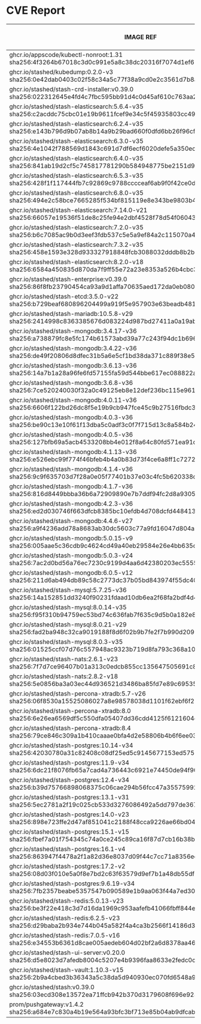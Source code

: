 # CVE Report
|                                                         IMAGE REF                                                         |      OS       | CRITICAL<BR>(OS, OTHER) | HIGH<BR>(OS, OTHER) | MEDIUM<BR>(OS, OTHER) | LOW<BR>(OS, OTHER) | UNKNOWN<BR>(OS, OTHER) |
|---------------------------------------------------------------------------------------------------------------------------|---------------|-------------------------|---------------------|-----------------------|--------------------|------------------------|
| ghcr.io/appscode/kubectl-nonroot:1.31<br>sha256:4f3264b67018c3d0c991e5a8c38dc20316f7074d1ef67cbbb94f7d49bcec0c2d          |               | 0, 0                    | 0, 0                | 0, 3                  | 0, 0               | 0, 0                   |
| ghcr.io/stashed/kubedump:0.2.0-v3<br>sha256:0e42dab0403c02f58c34a5c77f38a9cd0e2c3561d7b8ab1374b122a2dada787e              |               | 0, 1                    | 0, 2                | 0, 9                  | 0, 0               | 0, 0                   |
| ghcr.io/stashed/stash-crd-installer:v0.39.0<br>sha256:022312645e4fd4c7fbc595bb91d4c0d45af610c763aa229c3489db5ad367e50d    | debian 12.9   | 0, 0                    | 0, 0                | 0, 3                  | 0, 0               | 0, 0                   |
| ghcr.io/stashed/stash-elasticsearch:5.6.4-v35<br>sha256:c2acddc75cbc01e19b9611fcef9e34c5f45935803cc49491608ee60807129b1b  | alpine 3.17.3 | 0, 1                    | **2**, 9            | 38, 19                | 4, 1               | 2, 0                   |
| ghcr.io/stashed/stash-elasticsearch:6.2.4-v35<br>sha256:e143b796d9b07ab8b14a9b29bad660f0dfd6bb26f96cfd1983bfbad375b87068  | alpine 3.17.3 | 0, 1                    | **2**, 9            | 38, 19                | 4, 1               | 2, 0                   |
| ghcr.io/stashed/stash-elasticsearch:6.3.0-v35<br>sha256:4e1042f788569d1843c691d7df6ecf6020defe5a350ec2cb4154f1ac74ac8227  | alpine 3.17.3 | 0, 1                    | **2**, 9            | 38, 19                | 4, 1               | 2, 0                   |
| ghcr.io/stashed/stash-elasticsearch:6.4.0-v35<br>sha256:841ab19d2cf5c745817781290b584948775be2151d99aa7fcfcb0c00ac445154  | alpine 3.17.3 | 0, 1                    | **2**, 9            | 38, 19                | 4, 1               | 2, 0                   |
| ghcr.io/stashed/stash-elasticsearch:6.5.3-v35<br>sha256:428f1f117444fb7c92869c9788cccceaf6ab9f0f42ce0d23f1d8e89646a55e68  | alpine 3.17.3 | 0, 1                    | **2**, 9            | 38, 19                | 4, 1               | 2, 0                   |
| ghcr.io/stashed/stash-elasticsearch:6.8.0-v35<br>sha256:494e2c58bce7665285f534bf815119e8e343be9803b40a4050d8919ff01fb71d  | alpine 3.17.3 | 0, 1                    | **2**, 9            | 38, 19                | 4, 1               | 2, 0                   |
| ghcr.io/stashed/stash-elasticsearch:7.14.0-v21<br>sha256:66057e19536f51de8c25fe94e2dbf4528f78d54f060433c2180ba380fc7e8c5f | alpine 3.18.3 | 0, 1                    | **3**, 6            | 34, 17                | 6, 1               | 2, 0                   |
| ghcr.io/stashed/stash-elasticsearch:7.2.0-v35<br>sha256:b6c7085ac9b0d3eef3fdb537c5e5a9ef84a2c115070a40d520309ff3f55696a9  | alpine 3.17.3 | 0, 1                    | **2**, 9            | 38, 19                | 4, 1               | 2, 0                   |
| ghcr.io/stashed/stash-elasticsearch:7.3.2-v35<br>sha256:458e1593e328d933327918848fcb3088032dddb8b2b575b1cc9f7076f02e8fa5  | alpine 3.17.3 | 0, 1                    | **2**, 9            | 38, 19                | 4, 1               | 2, 0                   |
| ghcr.io/stashed/stash-elasticsearch:8.2.0-v18<br>sha256:6584a450835d870da7f9ff55e72a23e8353a526b4cbc3901991ef6185470e9e4  | alpine 3.18.3 | 0, 1                    | **3**, 5            | 34, 17                | 6, 1               | 2, 0                   |
| ghcr.io/stashed/stash-enterprise:v0.39.0<br>sha256:86f8fb23790454ca93a9d1affa70635aed172da0eb08038a0a6eab8f0187ab66       |               | 0, 1                    | 0, 4                | 0, 10                 | 0, 0               | 0, 0                   |
| ghcr.io/stashed/stash-etcd:3.5.0-v22<br>sha256:b729beaf680896204499a919f5e957903e63beadb4814827e78dafba43968922           | debian 10.7   | **14**, 16              | **26**, 167         | 26, 132               | 5, 3               | 2, 0                   |
| ghcr.io/stashed/stash-mariadb:10.5.8-v29<br>sha256:2414998c8363385676d083224d987bd27411a0a19ab8358c28fbe00f6e84f1f6       | ubuntu 20.04  | 0, 5                    | **9**, 46           | 650, 43               | 102, 1             | 0, 0                   |
| ghcr.io/stashed/stash-mongodb:3.4.17-v36<br>sha256:a738879fc8e5fc174b61573abd39a77c243f94dc1b696bf134ac357a8b36f6ba       | debian 8.11   | **4**, 1                | **35**, 3           | 32, 14                | 7, 0               | 13, 0                  |
| ghcr.io/stashed/stash-mongodb:3.4.22-v36<br>sha256:de49f20806d8dfec31b5a6e5cf1bd38da371c889f38e531115f3103106d2ff43       | ubuntu 16.04  | 0, 1                    | **2**, 3            | 34, 14                | 48, 0              | 0, 0                   |
| ghcr.io/stashed/stash-mongodb:3.6.13-v36<br>sha256:14a7b1a28a96fe6fd57155fa59d544bbe617ec088822a143cc3fe7782b2d3e01       | ubuntu 16.04  | 0, 1                    | **2**, 3            | 34, 14                | 48, 0              | 0, 0                   |
| ghcr.io/stashed/stash-mongodb:3.6.8-v36<br>sha256:7ce520240030f32a0c49125eb8e12def236bc115e961b4197f6560203df9711b        | debian 9.5    | **18**, 1               | **96**, 3           | 43, 14                | 25, 0              | 12, 0                  |
| ghcr.io/stashed/stash-mongodb:4.0.11-v36<br>sha256:6606f122bd26dc8f5e19b9cb947fce45c9b27516fbdc3e27d271b7bf4c6cfe88       | ubuntu 16.04  | 0, 1                    | **2**, 3            | 76, 14                | 54, 0              | 0, 0                   |
| ghcr.io/stashed/stash-mongodb:4.0.3-v36<br>sha256:be90c13e10f61f13dba5c0adf3c0f7f715d13c8a584b2424d14a4c35932d62a8        | ubuntu 16.04  | 0, 1                    | **12**, 3           | 140, 14               | 84, 0              | 0, 0                   |
| ghcr.io/stashed/stash-mongodb:4.0.5-v36<br>sha256:127bfb69a5acb4533208bb4e012f8a64c80fd571ea91c68be6a2687070520f6a        | ubuntu 16.04  | 0, 1                    | **2**, 3            | 99, 14                | 65, 0              | 0, 0                   |
| ghcr.io/stashed/stash-mongodb:4.1.13-v36<br>sha256:e526ebc99f774f46bfeb4b4a0b83d73f4ce6a8ff1c7272e496d2aed7ed5cc6ca       | ubuntu 18.04  | 0, 1                    | **15**, 3           | 261, 14               | 163, 0             | 0, 0                   |
| ghcr.io/stashed/stash-mongodb:4.1.4-v36<br>sha256:9c9f635703d7f28a0e05f77401b37e03c4fc5b620338c1a0ad8b2398372ebd15        | ubuntu 16.04  | 0, 1                    | **12**, 3           | 140, 14               | 84, 0              | 0, 0                   |
| ghcr.io/stashed/stash-mongodb:4.1.7-v36<br>sha256:816d8449bbba36b6a72909890e7b7ddf94fc2d8a93057d0e213b6a920bb952fd        | ubuntu 16.04  | 0, 1                    | **2**, 3            | 99, 14                | 65, 0              | 0, 0                   |
| ghcr.io/stashed/stash-mongodb:4.2.3-v36<br>sha256:ed2d030746f663dfcb8385bc10efdb4d708dcfd448413438b35c78890d83ca95        | ubuntu 18.04  | 0, 1                    | **15**, 3           | 229, 14               | 149, 0             | 0, 0                   |
| ghcr.io/stashed/stash-mongodb:4.4.6-v27<br>sha256:a9f4236add78a8683ab30dc5603c77a9fd16047d804ab1aff37220026ffc639f        | ubuntu 18.04  | 0, 5                    | **11**, 47          | 163, 48               | 101, 1             | 0, 0                   |
| ghcr.io/stashed/stash-mongodb:5.0.15-v9<br>sha256:005aae5c36cdb9c4624cd49a40eb29584e26e4bb635c983402ac8e65905cdd40        | ubuntu 20.04  | 0, 5                    | **8**, 47           | 245, 48               | 112, 1             | 0, 0                   |
| ghcr.io/stashed/stash-mongodb:5.0.3-v24<br>sha256:7ac2d0bd56a76ec7230c9199d4aa6d42380203ec555501bc1bd4b256dd83fd78        | ubuntu 20.04  | 0, 5                    | **8**, 47           | 245, 48               | 112, 1             | 0, 0                   |
| ghcr.io/stashed/stash-mongodb:6.0.5-v12<br>sha256:211d6ab494db89c58c2773dc37b05bd843974f55dc4024cb308d5b96f9d9a521        | ubuntu 22.04  | 0, 4                    | **4**, 36           | 94, 41                | 58, 2              | 0, 0                   |
| ghcr.io/stashed/stash-mysql:5.7.25-v36<br>sha256:14a152851dd3240f90231fdaad10db6ea2f68fa2bdf4d4e3ffe85e46dfbf9f89         | debian 10.13  | 0, 4                    | **2**, 33           | 6, 33                 | 0, 1               | 0, 0                   |
| ghcr.io/stashed/stash-mysql:8.0.14-v35<br>sha256:f95f310b94759ec53bd74c636fab7f635c9d5b0a182e8925bc98a94d11d74ce7         | debian 9.6    | **12**, 1               | **91**, 2           | 32, 9                 | 21, 0              | 8, 0                   |
| ghcr.io/stashed/stash-mysql:8.0.21-v29<br>sha256:fad2ba948c32ca9019188f8d6f02b9b7fe2f7b990d2098c6c55472e414bec216         | debian 10.6   | **25**, 5               | **94**, 46          | 89, 43                | 5, 1               | 8, 0                   |
| ghcr.io/stashed/stash-mysql:8.0.3-v35<br>sha256:01525ccf07d76c557948ac9323b719d8fa793c368a100858da8a44e1d82e0d0b          | debian 8.10   | **12**, 1               | **58**, 2           | 37, 9                 | 7, 0               | 16, 0                  |
| ghcr.io/stashed/stash-nats:2.6.1-v23<br>sha256:7f7d7ce96407b01a313c0edcb855cc135647505691c8d18d2a29f84052a2fc6a           | debian 12.9   | 0, 6                    | **2**, 37           | 4, 37                 | 0, 1               | 0, 0                   |
| ghcr.io/stashed/stash-nats:2.8.2-v18<br>sha256:5e0856ba3a03ec44d936521d3486ba85fd7e89c695358b8f25cbb456b60b3334           | debian 12.9   | 0, 6                    | **2**, 37           | 4, 37                 | 0, 1               | 0, 0                   |
| ghcr.io/stashed/stash-percona-xtradb:5.7-v26<br>sha256:06f8530a15525086027a8e98578038d1101f62ebf6f211cd5a0cd4700cef0352   | debian 12.5   | **5**, 5                | **22**, 45          | 60, 45                | 7, 1               | 1, 0                   |
| ghcr.io/stashed/stash-percona-xtradb:8.0<br>sha256:6e26ea6569df5c550dfa05407dd36cdd4125f6121604e14efc20decd8dcb5e7e       | debian 12.9   | 0, 1                    | **5**, 2            | 14, 9                 | 3, 0               | 0, 0                   |
| ghcr.io/stashed/stash-percona-xtradb:8.4<br>sha256:79ce846c309a1b410caaae0bfa4d2e58806b4b6f6ee03df50ba73253c8427306       | debian 12.9   | 0, 1                    | **5**, 2            | 14, 9                 | 3, 0               | 0, 0                   |
| ghcr.io/stashed/stash-postgres:10.14-v34<br>sha256:42030780a31c82408c08df25ed5c9145677153ed575977d505082f03ce8fec65       | alpine 3.12.1 | **4**, 1                | **40**, 3           | 17, 14                | 2, 0               | 0, 0                   |
| ghcr.io/stashed/stash-postgres:11.9-v34<br>sha256:6dc21f8076fb65a7cad4a736443c6921e74450de94f9075289fc1f22ca5b1c4a        | alpine 3.12.1 | **4**, 1                | **40**, 3           | 17, 14                | 2, 0               | 0, 0                   |
| ghcr.io/stashed/stash-postgres:12.4-v34<br>sha256:b39d75766898068375c06cae294b56fcc47a355759929d4daf4d23ce49508814        | alpine 3.12.1 | **4**, 1                | **40**, 3           | 17, 14                | 2, 0               | 0, 0                   |
| ghcr.io/stashed/stash-postgres:13.1-v31<br>sha256:5ec2781a2f19c025cb533d3276086492a5dd797de367d3dd31eaea3d5cef62b2        | alpine 3.13.1 | **4**, 1                | **45**, 3           | 17, 14                | 2, 0               | 0, 0                   |
| ghcr.io/stashed/stash-postgres:14.0-v23<br>sha256:898e723ffe2d47af851041c2188f48cca9226ae66bd04f7ae60912277ae42887        | alpine 3.14.2 | **2**, 1                | **40**, 3           | 15, 14                | 0, 0               | 0, 0                   |
| ghcr.io/stashed/stash-postgres:15.1-v15<br>sha256:fbef7a01f754345c74a0ce245c89ca16f87d7cb16b38b9ce9dbb6fc53aec0f55        | alpine 3.17.1 | **1**, 1                | **20**, 3           | 49, 14                | 4, 0               | 2, 0                   |
| ghcr.io/stashed/stash-postgres:16.1-v4<br>sha256:863947f4478a2f1a82d36e8037d09f44c7cc71a8356eedac17becbcc7308beef         | alpine 3.19.1 | 0, 1                    | **7**, 3            | 23, 14                | 4, 0               | 2, 0                   |
| ghcr.io/stashed/stash-postgres:17.2-v2<br>sha256:08d03f010e5a0f8e7bd2c63f63579d9ef7b1a48db55df6ebc60b9afea5287bfd         | alpine 3.21.2 | 0, 4                    | **8**, 33           | 2, 33                 | 0, 1               | 2, 0                   |
| ghcr.io/stashed/stash-postgres:9.6.19-v34<br>sha256:7fb2357beabe5357547b090589e1b9aa063f44a7ed3082a6cd5eda764c57e2cf      | alpine 3.12.1 | **4**, 1                | **40**, 3           | 17, 14                | 2, 0               | 0, 0                   |
| ghcr.io/stashed/stash-redis:5.0.13-v23<br>sha256:be3f22e418c3d7d16da1969c953aafefb41066fbff844e2aec3d5d4cdb168de2         | debian 11.5   | **5**, 8                | **35**, 74          | 47, 65                | 10, 3              | 3, 0                   |
| ghcr.io/stashed/stash-redis:6.2.5-v23<br>sha256:d29baba2b934e744b045a582f4a4ca3b2566f14186d39ceddebd548ec7b55273          | debian 11.5   | **5**, 8                | **35**, 74          | 47, 65                | 10, 3              | 3, 0                   |
| ghcr.io/stashed/stash-redis:7.0.5-v16<br>sha256:e34553b6361d8cae005aedeb604d02bf2a6d8378aa46319b3954d1dc9c457f77          | debian 11.5   | **5**, 8                | **35**, 74          | 47, 65                | 10, 3              | 3, 0                   |
| ghcr.io/stashed/stash-ui-server:v0.20.0<br>sha256:d5e8023d7afedb8004c5207e4b9396faa8633e2fedc0cc4b6ddd6866696610a4        | debian 12.9   | 0, 0                    | 0, 1                | 0, 3                  | 0, 0               | 0, 0                   |
| ghcr.io/stashed/stash-vault:1.10.3-v15<br>sha256:2b9a4cbed3b36343a5c38da5d940930ec070fd6548a9712ad3c950a073fca8bf         | alpine 3.14.8 | 0, 6                    | **8**, 48           | 4, 55                 | 0, 4               | 0, 0                   |
| ghcr.io/stashed/stash:v0.39.0<br>sha256:03ecd308e13572ea71ffcb942b370d3179608f696e9232fbaae3fcc776f534e7                  |               | 0, 1                    | 0, 4                | 0, 9                  | 0, 1               | 0, 0                   |
| prom/pushgateway:v1.4.2<br>sha256:a684e7c830a4b19e564a93bfc3bf713e85b04ab9dfcab5633c14cbba241f9231                        |               | 0, 5                    | 0, 47               | 0, 36                 | 0, 1               | 0, 0                   |
